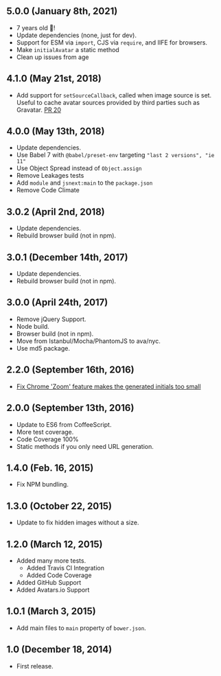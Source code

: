 ## 5.0.0 (January 8th, 2021)

* 7 years old 🎂!
* Update dependencies (none, just for dev).
* Support for ESM via `import`, CJS via `require`, and IIFE for browsers.
* Make `initialAvatar` a static method
* Clean up issues from age

## 4.1.0 (May 21st, 2018)

* Add support for `setSourceCallback`, called when image source is set. Useful to cache avatar sources provided by third parties such as Gravatar. [PR 20](https://github.com/MatthewCallis/avatar/pull/20)

## 4.0.0 (May 13th, 2018)

* Update dependencies.
* Use Babel 7 with `@babel/preset-env` targeting `"last 2 versions", "ie 11"`
* Use Object Spread instead of `Object.assign`
* Remove Leakages tests
* Add `module` and `jsnext:main` to the `package.json`
* Remove Code Climate

## 3.0.2 (April 2nd, 2018)

* Update dependencies.
* Rebuild browser build (not in npm).

## 3.0.1 (December 14th, 2017)

* Update dependencies.
* Rebuild browser build (not in npm).

## 3.0.0 (April 24th, 2017)

* Remove jQuery Support.
* Node build.
* Browser build (not in npm).
* Move from Istanbul/Mocha/PhantomJS to ava/nyc.
* Use md5 package.

## 2.2.0 (September 16th, 2016)

* [Fix Chrome 'Zoom' feature makes the generated initials too small](https://github.com/MatthewCallis/avatar/issues/11)

## 2.0.0 (September 13th, 2016)

* Update to ES6 from CoffeeScript.
* More test coverage.
* Code Coverage 100%
* Static methods if you only need URL generation.

## 1.4.0 (Feb. 16, 2015)

* Fix NPM bundling.

## 1.3.0 (October 22, 2015)

* Update to fix hidden images without a size.

## 1.2.0 (March 12, 2015)

* Added many more tests.
  * Added Travis CI Integration
  * Added Code Coverage
* Added GitHub Support
* Added Avatars.io Support

## 1.0.1 (March 3, 2015)

* Add main files to `main` property of `bower.json`.

## 1.0 (December 18, 2014)

* First release.
